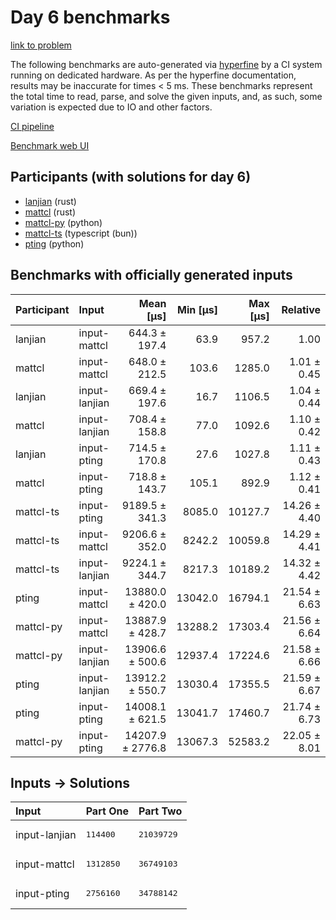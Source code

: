 # Day 6 benchmarks

[link to problem](https://adventofcode.com/2023/day/6)

The following benchmarks are auto-generated via
[hyperfine](https://github.com/sharkdp/hyperfine) by a CI system running on
dedicated hardware. As per the hyperfine documentation, results may be
inaccurate for times < 5 ms. These benchmarks represent the total time to read,
parse, and solve the given inputs, and, as such, some variation is expected due
to IO and other factors.

[CI pipeline](http://ci.papercode.net:8080/teams/main/pipelines/aoc2023)

[Benchmark web UI](https://aoc.ancalagon.black)


## Participants (with solutions for day 6)

- [lanjian](https://github.com/lanjian/aoc-2023) (rust)
- [mattcl](https://github.com/mattcl/aoc2023) (rust)
- [mattcl-py](https://github.com/mattcl/aoc2023-py) (python)
- [mattcl-ts](https://github.com/mattcl/aoc2023-js) (typescript (bun))
- [pting](https://github.com/pting/aoc2023) (python)


## Benchmarks with officially generated inputs

| Participant | Input | Mean [µs] | Min [µs] | Max [µs] | Relative |
|:---|:---|---:|---:|---:|---:|
| lanjian | input-mattcl | 644.3 ± 197.4 | 63.9 | 957.2 | 1.00 |
| mattcl | input-mattcl | 648.0 ± 212.5 | 103.6 | 1285.0 | 1.01 ± 0.45 |
| lanjian | input-lanjian | 669.4 ± 197.6 | 16.7 | 1106.5 | 1.04 ± 0.44 |
| mattcl | input-lanjian | 708.4 ± 158.8 | 77.0 | 1092.6 | 1.10 ± 0.42 |
| lanjian | input-pting | 714.5 ± 170.8 | 27.6 | 1027.8 | 1.11 ± 0.43 |
| mattcl | input-pting | 718.8 ± 143.7 | 105.1 | 892.9 | 1.12 ± 0.41 |
| mattcl-ts | input-pting | 9189.5 ± 341.3 | 8085.0 | 10127.7 | 14.26 ± 4.40 |
| mattcl-ts | input-mattcl | 9206.6 ± 352.0 | 8242.2 | 10059.8 | 14.29 ± 4.41 |
| mattcl-ts | input-lanjian | 9224.1 ± 344.7 | 8217.3 | 10189.2 | 14.32 ± 4.42 |
| pting | input-mattcl | 13880.0 ± 420.0 | 13042.0 | 16794.1 | 21.54 ± 6.63 |
| mattcl-py | input-mattcl | 13887.9 ± 428.7 | 13288.2 | 17303.4 | 21.56 ± 6.64 |
| mattcl-py | input-lanjian | 13906.6 ± 500.6 | 12937.4 | 17224.6 | 21.58 ± 6.66 |
| pting | input-lanjian | 13912.2 ± 550.7 | 13030.4 | 17355.5 | 21.59 ± 6.67 |
| pting | input-pting | 14008.1 ± 621.5 | 13041.7 | 17460.7 | 21.74 ± 6.73 |
| mattcl-py | input-pting | 14207.9 ± 2776.8 | 13067.3 | 52583.2 | 22.05 ± 8.01 |


## Inputs -> Solutions

| Input | Part One | Part Two |
|:---|:---|:---|
|input-lanjian|<pre>114400</pre>|<pre>21039729</pre>|
|input-mattcl|<pre>1312850</pre>|<pre>36749103</pre>|
|input-pting|<pre>2756160</pre>|<pre>34788142</pre>|
